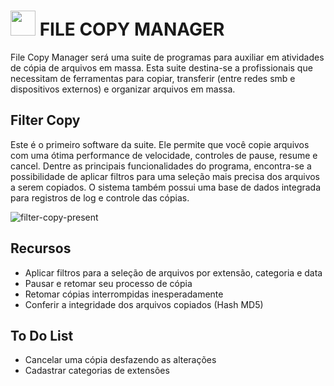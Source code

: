
# <img src="https://user-images.githubusercontent.com/3373551/212430169-80faad45-4045-4367-82e9-4a9e14fb8264.png" width="40" height="40"> FILE COPY MANAGER
File Copy Manager será uma suite de programas para auxiliar em atividades de cópia de arquivos em massa. Esta suite destina-se a profissionais que necessitam de ferramentas para copiar, transferir (entre redes smb e dispositivos externos) e organizar arquivos em massa.

## Filter Copy
Este é o primeiro software da suite. Ele permite que você copie arquivos com uma ótima performance de velocidade, controles de pause, resume e cancel. Dentre as principais funcionalidades do programa, encontra-se a possibilidade de aplicar filtros para uma seleção mais precisa dos arquivos a serem copiados. O sistema também possui uma base de dados integrada para registros de log e controle das cópias.

![filter-copy-present](https://user-images.githubusercontent.com/3373551/211945218-39e6f12d-365a-4967-9802-ff97c9e394b3.png)

## Recursos
+ Aplicar filtros para a seleção de arquivos por extensão, categoria e data
+ Pausar e retomar seu processo de cópia
+ Retomar cópias interrompidas inesperadamente
+ Conferir a integridade dos arquivos copiados (Hash MD5)

## To Do List
+ Cancelar uma cópia desfazendo as alterações
+ Cadastrar categorias de extensões
